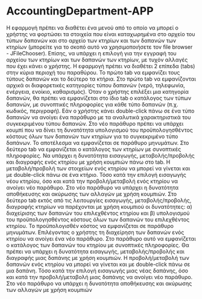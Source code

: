 # AccountingDepartment-APP

Η εφαρμογή πρέπει να διαθέτει ένα μενού από το οποίο να μπορεί ο χρήστης να
φορτώσει τα στοιχεία που είναι καταχωρημένα στο αρχείο του τύπων δαπανών και
στο αρχείο των κτηρίων και των δαπανών των κτηρίων (μπορείτε για το σκοπό αυτό
να χρησιμοποιήσετε τον file browser - JFileChooser). Επίσης, να υπάρχει η επιλογή
για την εγγραφή του αρχείου των κτηρίων και των δαπανών των κτηρίων, με τυχόν
αλλαγές που έχει κάνει ο χρήστης.
Η εφαρμογή πρέπει να διαθέτει 2 επίπεδα (tabs) στην κύρια περιοχή του παραθύρου.
Το πρώτο tab να εμφανίζει τους τύπους δαπανών και το δεύτερο τα κτήρια.
Στο πρώτο tab να εμφανίζονται αρχικά οι διαφορετικές κατηγορίες τύπου δαπανών
(νερό, τηλεφωνία, ενέργεια, ενοίκιο, καθαρισμός). Όταν ο χρήστης επιλέξει μια
κατηγορία δαπανών, θα πρέπει να εμφανίζεται στο ίδιο tab ο κατάλογος των τύπων
δαπανών, με συνοπτικές πληροφορίες για κάθε τύπο δαπανών (π.χ. κωδικός,
περιγραφή). Εάν ο χρήστης κάνει double-click πάνω σε ένα τύπο δαπανών να ανοίγει
ένα παράθυρο με τα αναλυτικά χαρακτηριστικά του συγκεκριμένου τύπου δαπανών.
Στο νέο παράθυρο πρέπει να υπάρχει κουμπί που να δίνει τη δυνατότητα
υπολογισμού του προϋπολογησθέντος κόστους όλων των δαπανών των κτηρίων για
το συγκεκριμένο τύπο δαπάνων. Το αποτέλεσμα να εμφανίζεται σε παράθυρο
μηνυμάτων.
Στο δεύτερο tab να εμφανίζεται ο κατάλογος των κτηρίων με συνοπτικές
πληροφορίες. Να υπάρχει η δυνατότητα εισαγωγής, μεταβολής/προβολής και
διαγραφής ενός κτηρίου με χρήση κουμπιών πάνω στο tab. Η μεταβολή/προβολή των
στοιχείων ενός κτηρίου να μπορεί να γίνεται και με double-click πάνω σε ένα κτήριο.
Τόσο κατά την επιλογή εισαγωγής νέου κτηρίου, όσο και κατά την
προβολή/μεταβολή ενός κτηρίου να ανοίγει νέο παράθυρο. Στο νέο παράθυρο να
υπάρχει η δυνατότητα αποθήκευσης και ακύρωσης των αλλαγών με χρήση κουμπιών.
Στο δεύτερο tab εκτός από τις λειτουργίες εισαγωγής, μεταβολής/προβολής,
διαγραφής κτηρίων να παρέχονται με χρήση κουμπιού οι δυνατότητες: α) διαχείρισης
των δαπανών του επιλεχθέντος κτηρίου και β) υπολογισμού του προϋπολογησθέντος
κόστους όλων των δαπανών του επιλεχθέντος κτηρίου. Το προϋπολογισθέν κόστος να
εμφανίζεται σε παράθυρο μηνυμάτων. Επιλέγοντας ο χρήστης τη διαχείρηση των 
δαπανών ενός κτηρίου να ανοίγει ένα νέο παράθυρο. Στο παράθυρο αυτό να
εμφανίζεται ο κατάλογος των δαπανών του κτηρίου με συνοπτικές πληροφορίες. Θα
πρέπει να υπάρχει η δυνατότητα εισαγωγής, μεταβολής/προβολής και διαγραφής μιας
δαπάνης με χρήση κουμπιών. Η προβολή/μεταβολή των δαπανών ενός κτηρίου να
μπορεί να γίνεται και με double-click πάνω σε μια δαπάνη. Τόσο κατά την επιλογή
εισαγωγής μιας νέας δαπάνης, όσο και κατά την προβολή/μεταβολή μιας δαπάνης να
ανοίγει νέο παράθυρο. Στο νέο παράθυρο να υπάρχει η δυνατότητα αποθήκευσης και
ακύρωσης των αλλαγών με χρήση κουμπιών
